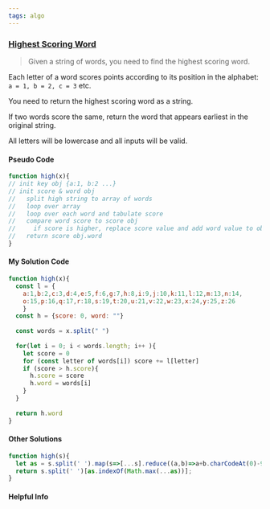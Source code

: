 ```yaml
---
tags: algo
---
```


### [Highest Scoring Word](https://www.codewars.com/kata/57eb8fcdf670e99d9b000272/train/javascript)

> Given a string of words, you need to find the highest scoring word.
>
Each letter of a word scores points according to its position in the alphabet: `a = 1, b = 2, c = 3` etc.
>
You need to return the highest scoring word as a string.
>
If two words score the same, return the word that appears earliest in the original string.
>
All letters will be lowercase and all inputs will be valid.

#### Pseudo Code
```js
function high(x){
// init key obj {a:1, b:2 ...}
// init score & word obj
//   split high string to array of words
//   loop over array
//   loop over each word and tabulate score
//   compare word score to score obj
//     if score is higher, replace score value and add word value to obj
//   return score obj.word
}
```

#### My Solution Code
```js
function high(x){
  const l = {
    a:1,b:2,c:3,d:4,e:5,f:6,g:7,h:8,i:9,j:10,k:11,l:12,m:13,n:14,
    o:15,p:16,q:17,r:18,s:19,t:20,u:21,v:22,w:23,x:24,y:25,z:26        
    }
  const h = {score: 0, word: ""}
  
  const words = x.split(" ")
  
  for(let i = 0; i < words.length; i++ ){
    let score = 0
    for (const letter of words[i]) score += l[letter]
    if (score > h.score){
      h.score = score
      h.word = words[i]
    }
  }
  
  return h.word
}
```

#### Other Solutions
```js
function high(s){
  let as = s.split(' ').map(s=>[...s].reduce((a,b)=>a+b.charCodeAt(0)-96,0));
  return s.split(' ')[as.indexOf(Math.max(...as))];
}
```

#### Helpful Info